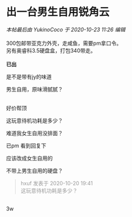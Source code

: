 # 出一台男生自用锐角云


<i class="pstatus"> 本帖最后由 YukinoCoco 于 2020-10-23 11:26 编辑 </i><br />
<br />
300包邮带亚克力外壳，走咸鱼，需要pm拿口令。<br />
另有奥睿科3.5硬盘盒，打包340带走。<br />
<br />
<strong>已出</strong>

是不是带有jy的味道

男生自用，原味滑腻腻？<br />
<br />
<img src="static/image/smiley/default/lol.gif" smilieid="12" border="0" alt="" /><img src="static/image/smiley/default/lol.gif" smilieid="12" border="0" alt="" /><img src="static/image/smiley/default/lol.gif" smilieid="12" border="0" alt="" />

好价帮顶

这玩意待机功耗是多少？<br />


难道我女生自用没排面？<img src="static/image/smiley/default/lol.gif" smilieid="12" border="0" alt="" /><img id="aimg_TMhHf" onclick="zoom(this, this.src, 0, 0, 0)" class="zoom" src="https://cdn.jsdelivr.net/gh/hishis/forum-master/public/images/patch.gif" onmouseover="img_onmouseoverfunc(this)" onload="thumbImg(this)" border="0" alt="" />

已pm 看到回复下

应该改成女生自用的

不带上男生自用的硬盘？

<div class="quote"><blockquote><font color="#999999">hxuf 发表于 2020-10-20 19:41</font><br />
<font color="#999999">这玩意待机功耗是多少？</font></blockquote></div><br />
3w
